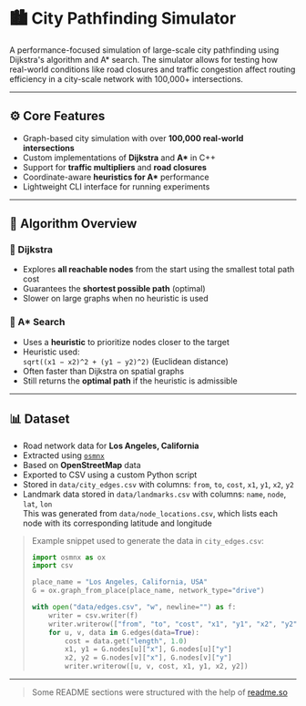# 🏙️ City Pathfinding Simulator

A performance-focused simulation of large-scale city pathfinding using Dijkstra's algorithm and A* search. The simulator allows for testing how real-world conditions like road closures and traffic congestion affect routing efficiency in a city-scale network with 100,000+ intersections.

---

## ⚙️ Core Features

- Graph-based city simulation with over **100,000 real-world intersections**
- Custom implementations of **Dijkstra** and **A\*** in C++
- Support for **traffic multipliers** and **road closures**
- Coordinate-aware **heuristics for A\*** performance
- Lightweight CLI interface for running experiments

---

## 🧠 Algorithm Overview

### 🔹 Dijkstra

- Explores **all reachable nodes** from the start using the smallest total path cost
- Guarantees the **shortest possible path** (optimal)
- Slower on large graphs when no heuristic is used

### 🔸 A* Search

- Uses a **heuristic** to prioritize nodes closer to the target
- Heuristic used:  
  `sqrt((x1 − x2)^2 + (y1 − y2)^2)` (Euclidean distance)
- Often faster than Dijkstra on spatial graphs
- Still returns the **optimal path** if the heuristic is admissible

---

## 📊 Dataset

- Road network data for **Los Angeles, California**
- Extracted using [`osmnx`](https://github.com/gboeing/osmnx)
- Based on **OpenStreetMap** data
- Exported to CSV using a custom Python script
- Stored in `data/city_edges.csv` with columns: `from`, `to`, `cost`, `x1`, `y1`, `x2`, `y2`
- Landmark data stored in `data/landmarks.csv` with columns: `name`, `node`, `lat`, `lon`  
  This was generated from `data/node_locations.csv`, which lists each node with its corresponding latitude and longitude

> Example snippet used to generate the data in `city_edges.csv`:
> ```python
> import osmnx as ox
> import csv
> 
> place_name = "Los Angeles, California, USA"
> G = ox.graph_from_place(place_name, network_type="drive")
> 
> with open("data/edges.csv", "w", newline="") as f:
>     writer = csv.writer(f)
>     writer.writerow(["from", "to", "cost", "x1", "y1", "x2", "y2"])
>     for u, v, data in G.edges(data=True):
>         cost = data.get("length", 1.0)
>         x1, y1 = G.nodes[u]["x"], G.nodes[u]["y"]
>         x2, y2 = G.nodes[v]["x"], G.nodes[v]["y"]
>         writer.writerow([u, v, cost, x1, y1, x2, y2])
> ```

---

> Some README sections were structured with the help of [readme.so](https://readme.so/)
